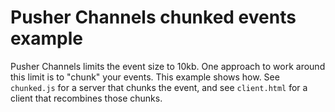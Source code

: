 # Pusher Channels chunked events example

Pusher Channels limits the event size to 10kb.
One approach to work around this limit is to "chunk" your events.
This example shows how.
See `chunked.js` for a server that chunks the event,
and see `client.html` for a client that recombines those chunks.